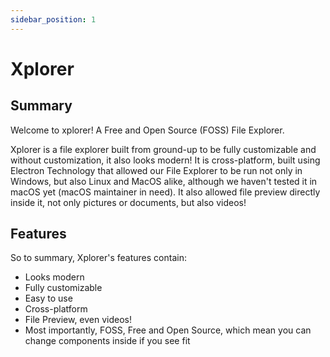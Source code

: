 ```yaml
---
sidebar_position: 1
---
```


# Xplorer

## Summary

Welcome to xplorer! A Free and Open Source (FOSS) File Explorer.

Xplorer is a file explorer built from ground-up to be fully customizable and without customization, it also looks modern! 
It is cross-platform, built using Electron Technology that allowed our File Explorer to be run not only in Windows, but also Linux and MacOS alike, although we haven't tested it in macOS yet (macOS maintainer in need). 
It also allowed file preview directly inside it, not only pictures or documents, but also videos!

## Features

So to summary, Xplorer's features contain:
- Looks modern
- Fully customizable
- Easy to use
- Cross-platform
- File Preview, even videos!
- Most importantly, FOSS, Free and Open Source, which mean you can change components inside if you see fit
